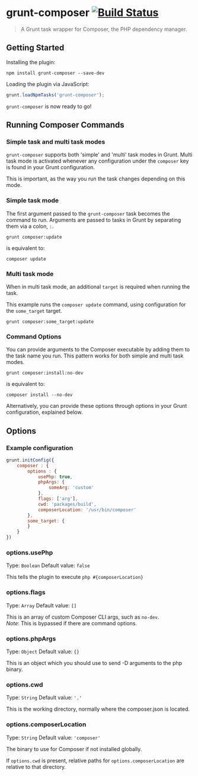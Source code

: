 # grunt-composer [![Build Status](https://travis-ci.org/voceconnect/grunt-composer.png?branch=master)](https://travis-ci.org/voceconnect/grunt-composer)

> A Grunt task wrapper for Composer, the PHP dependency manager.

## Getting Started

Installing the plugin:

```shell
npm install grunt-composer --save-dev
```

Loading the plugin via JavaScript:

```js
grunt.loadNpmTasks('grunt-composer');
```

`grunt-composer` is now ready to go!

## Running Composer Commands

### Simple task and multi task modes

`grunt-composer` supports both 'simple' and 'multi' task modes in Grunt.
Multi task mode is activated whenever any configuration under the `composer`
key is found in your Grunt configuration.

This is important, as the way you run the task changes depending on this mode. 

### Simple task mode

The first argument passed to the `grunt-composer` task becomes the command to 
run. Arguments are passed to tasks in Grunt by separating them via a colon, 
`:`.

```shell
grunt composer:update
```

is equivalent to:

```shell
composer update
```

### Multi task mode

When in multi task mode, an additional `target` is required when running the
task.

This example runs the `composer update` command, using configuration for the
`some_target` target.

```shell
grunt composer:some_target:update
```

### Command Options

You can provide arguments to the Composer executable by adding them to the 
task name you run. This pattern works for both simple and multi task modes.

```shell
grunt composer:install:no-dev
```

is equivalent to:

```shell
composer install --no-dev
```

Alternatively, you can provide these options through options in your Grunt
configuration, explained below.

## Options

### Example configuration

```js
grunt.initConfig({
    composer : {
        options : {
            usePhp: true,
            phpArgs: {
                someArg: 'custom'
            },
            flags: ['arg'],
            cwd: 'packages/build',
            composerLocation: '/usr/bin/composer'
        },
        some_target: {
        }
    }
})
```

### options.usePhp
Type: `Boolean`
Default value: `false`

This tells the plugin to execute `php #{composerLocation}`

### options.flags
Type: `Array`
Default value: `[]`

This is an array of custom Composer CLI args, such as `no-dev`.  
_Note_: This is bypassed if there are command options.

### options.phpArgs
Type: `Object`
Default value: `{}`

This is an object which you should use to send -D arguments to the php binary.

### options.cwd
Type: `String`
Default value: `'.'`

This is the working directory, normally where the composer.json is located.

### options.composerLocation
Type: `String`
Default value: `'composer'`

The binary to use for Composer if not installed globally.

If `options.cwd` is present, relative paths for `options.composerLocation` 
are relative to that directory.

